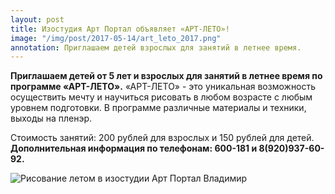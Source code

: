 ```yaml
---
layout: post
title: Изостудия Арт Портал объявляет «АРТ-ЛЕТО»!
image: "/img/post/2017-05-14/art_leto_2017.png"
annotation: Приглашаем детей взрослых для занятий в летнее время.
---
```

<p><strong>Приглашаем детей от 5 лет и взрослых для занятий в летнее время по программе «АРТ-ЛЕТО».</strong> «АРТ-ЛЕТО» - это уникальная возможность осуществить мечту и научиться рисовать в любом возрасте с любым уровнем подготовки. В программе различные материалы и техники, выходы на пленэр.</p>
<p>Стоимость занятий: 200 рублей для взрослых и 150 рублей для детей.<br/>
<strong>Дополнительная информация по телефонам: 600-181 и 8(920)937-60-92.</strong></p>
<img src="{{ site.baseurl }}/img/post/2017-05-14/art_leto_2017.png"
  style="" alt="Рисование летом в изостудии Арт Портал Владимир" title="Арт лето">


